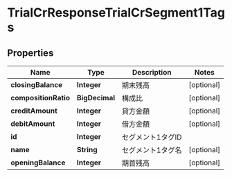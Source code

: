 

# TrialCrResponseTrialCrSegment1Tags


## Properties

| Name | Type | Description | Notes |
|------------ | ------------- | ------------- | -------------|
|**closingBalance** | **Integer** | 期末残高 |  [optional] |
|**compositionRatio** | **BigDecimal** | 構成比 |  [optional] |
|**creditAmount** | **Integer** | 貸方金額 |  [optional] |
|**debitAmount** | **Integer** | 借方金額 |  [optional] |
|**id** | **Integer** | セグメント1タグID |  |
|**name** | **String** | セグメント1タグ名 |  [optional] |
|**openingBalance** | **Integer** | 期首残高 |  [optional] |



